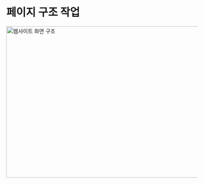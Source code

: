 # 페이지 구조 작업
<img src="https://github.com/dkdlel/CSS_Training/blob/master/react-css/WebPage.png" width="800px" height="400px" alt="웹사이트 화면 구조">